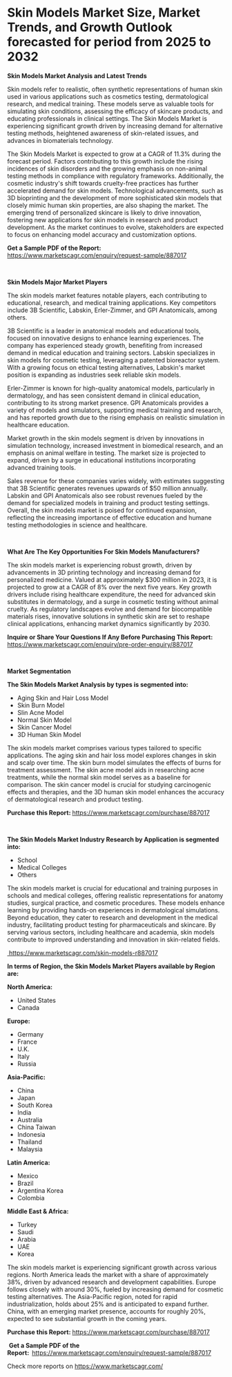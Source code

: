 <p><h1>Skin Models Market Size, Market Trends, and Growth Outlook forecasted for period from 2025 to 2032</h1></p><p><strong>Skin Models Market Analysis and Latest Trends</strong></p>
<p><p>Skin models refer to realistic, often synthetic representations of human skin used in various applications such as cosmetics testing, dermatological research, and medical training. These models serve as valuable tools for simulating skin conditions, assessing the efficacy of skincare products, and educating professionals in clinical settings. The Skin Models Market is experiencing significant growth driven by increasing demand for alternative testing methods, heightened awareness of skin-related issues, and advances in biomaterials technology.</p><p>The Skin Models Market is expected to grow at a CAGR of 11.3% during the forecast period. Factors contributing to this growth include the rising incidences of skin disorders and the growing emphasis on non-animal testing methods in compliance with regulatory frameworks. Additionally, the cosmetic industry's shift towards cruelty-free practices has further accelerated demand for skin models. Technological advancements, such as 3D bioprinting and the development of more sophisticated skin models that closely mimic human skin properties, are also shaping the market. The emerging trend of personalized skincare is likely to drive innovation, fostering new applications for skin models in research and product development. As the market continues to evolve, stakeholders are expected to focus on enhancing model accuracy and customization options.</p></p>
<p><strong>Get a Sample PDF of the Report:&nbsp;</strong> <a href="https://www.marketscagr.com/enquiry/request-sample/887017?utm_campaign=2384&utm_medium=2&utm_source=Github&utm_content=ia&utm_term=03032025&utm_id=skin-models">https://www.marketscagr.com/enquiry/request-sample/887017</a></p>
<p>&nbsp;</p>
<p><strong>Skin Models Major Market Players</strong></p>
<p><p>The skin models market features notable players, each contributing to educational, research, and medical training applications. Key competitors include 3B Scientific, Labskin, Erler-Zimmer, and GPI Anatomicals, among others.</p><p>3B Scientific is a leader in anatomical models and educational tools, focused on innovative designs to enhance learning experiences. The company has experienced steady growth, benefiting from increased demand in medical education and training sectors. Labskin specializes in skin models for cosmetic testing, leveraging a patented bioreactor system. With a growing focus on ethical testing alternatives, Labskin's market position is expanding as industries seek reliable skin models.</p><p>Erler-Zimmer is known for high-quality anatomical models, particularly in dermatology, and has seen consistent demand in clinical education, contributing to its strong market presence. GPI Anatomicals provides a variety of models and simulators, supporting medical training and research, and has reported growth due to the rising emphasis on realistic simulation in healthcare education.</p><p>Market growth in the skin models segment is driven by innovations in simulation technology, increased investment in biomedical research, and an emphasis on animal welfare in testing. The market size is projected to expand, driven by a surge in educational institutions incorporating advanced training tools.</p><p>Sales revenue for these companies varies widely, with estimates suggesting that 3B Scientific generates revenues upwards of $50 million annually. Labskin and GPI Anatomicals also see robust revenues fueled by the demand for specialized models in training and product testing settings. Overall, the skin models market is poised for continued expansion, reflecting the increasing importance of effective education and humane testing methodologies in science and healthcare.</p></p>
<p>&nbsp;</p>
<p><strong>What Are The Key Opportunities For Skin Models Manufacturers?</strong></p>
<p><p>The skin models market is experiencing robust growth, driven by advancements in 3D printing technology and increasing demand for personalized medicine. Valued at approximately $300 million in 2023, it is projected to grow at a CAGR of 8% over the next five years. Key growth drivers include rising healthcare expenditure, the need for advanced skin substitutes in dermatology, and a surge in cosmetic testing without animal cruelty. As regulatory landscapes evolve and demand for biocompatible materials rises, innovative solutions in synthetic skin are set to reshape clinical applications, enhancing market dynamics significantly by 2030.</p></p>
<p><strong>Inquire or Share Your Questions If Any Before Purchasing This Report:</strong> <a href="https://www.marketscagr.com/enquiry/pre-order-enquiry/887017?utm_campaign=2384&utm_medium=2&utm_source=Github&utm_content=ia&utm_term=03032025&utm_id=skin-models">https://www.marketscagr.com/enquiry/pre-order-enquiry/887017</a></p>
<p>&nbsp;</p>
<p><strong>Market Segmentation</strong></p>
<p><strong>The Skin Models Market Analysis by types is segmented into:</strong></p>
<p><ul><li>Aging Skin and Hair Loss Model</li><li>Skin Burn Model</li><li>Slin Acne Model</li><li>Normal Skin Model</li><li>Skin Cancer Model</li><li>3D Human Skin Model</li></ul></p>
<p><p>The skin models market comprises various types tailored to specific applications. The aging skin and hair loss model explores changes in skin and scalp over time. The skin burn model simulates the effects of burns for treatment assessment. The skin acne model aids in researching acne treatments, while the normal skin model serves as a baseline for comparison. The skin cancer model is crucial for studying carcinogenic effects and therapies, and the 3D human skin model enhances the accuracy of dermatological research and product testing.</p></p>
<p><strong>Purchase this Report:&nbsp;</strong><a href="https://www.marketscagr.com/purchase/887017?utm_campaign=2384&utm_medium=2&utm_source=Github&utm_content=ia&utm_term=03032025&utm_id=skin-models">https://www.marketscagr.com/purchase/887017</a></p>
<p>&nbsp;</p>
<p><strong>The Skin Models Market Industry Research by Application is segmented into:</strong></p>
<p><ul><li>School</li><li>Medical Colleges</li><li>Others</li></ul></p>
<p><p>The skin models market is crucial for educational and training purposes in schools and medical colleges, offering realistic representations for anatomy studies, surgical practice, and cosmetic procedures. These models enhance learning by providing hands-on experiences in dermatological simulations. Beyond education, they cater to research and development in the medical industry, facilitating product testing for pharmaceuticals and skincare. By serving various sectors, including healthcare and academia, skin models contribute to improved understanding and innovation in skin-related fields.</p></p>
<p><a href="https://www.marketscagr.com/skin-models-r887017?utm_campaign=2384&utm_medium=2&utm_source=Github&utm_content=ia&utm_term=03032025&utm_id=skin-models">&nbsp;https://www.marketscagr.com/skin-models-r887017</a></p>
<p><strong>In terms of Region, the Skin Models Market Players available by Region are:</strong></p>
<p>
    <p> <strong> North America: </strong>
        <ul>
            <li>United States</li>
            <li>Canada</li>
        </ul>
        </p> 
    <p> <strong> Europe: </strong>
        <ul>
            <li>Germany</li>
            <li>France</li>
            <li>U.K.</li>
            <li>Italy</li>
            <li>Russia</li>
        </ul>
        </p> 
    <p> <strong> Asia-Pacific: </strong>
        <ul>
            <li>China</li>
            <li>Japan</li>
            <li>South Korea</li>
            <li>India</li>
            <li>Australia</li>
            <li>China Taiwan</li>
            <li>Indonesia</li>
            <li>Thailand</li>
            <li>Malaysia</li>
        </ul>
        </p> 
    <p> <strong> Latin America: </strong>
        <ul>
            <li>Mexico</li>
            <li>Brazil</li>
            <li>Argentina Korea</li>
            <li>Colombia</li>
        </ul>
        </p> 
    <p> <strong> Middle East & Africa: </strong>
        <ul>
            <li>Turkey</li>
            <li>Saudi</li>
            <li>Arabia</li>
            <li>UAE</li>
            <li>Korea</li>
        </ul>
    </p>
    </p>
<p><p>The skin models market is experiencing significant growth across various regions. North America leads the market with a share of approximately 38%, driven by advanced research and development capabilities. Europe follows closely with around 30%, fueled by increasing demand for cosmetic testing alternatives. The Asia-Pacific region, noted for rapid industrialization, holds about 25% and is anticipated to expand further. China, with an emerging market presence, accounts for roughly 20%, expected to see substantial growth in the coming years.</p></p>
<p><strong>Purchase this Report: </strong><a href="https://www.marketscagr.com/purchase/887017?utm_campaign=2384&utm_medium=2&utm_source=Github&utm_content=ia&utm_term=03032025&utm_id=skin-models">https://www.marketscagr.com/purchase/887017</a></p>
<p>&nbsp;<strong>Get a Sample PDF of the Report:&nbsp;&nbsp;</strong><a href="https://www.marketscagr.com/enquiry/request-sample/887017?utm_campaign=2384&utm_medium=2&utm_source=Github&utm_content=ia&utm_term=03032025&utm_id=skin-models">https://www.marketscagr.com/enquiry/request-sample/887017</a></p>
<p><strong></strong></p>
<p>Check more reports on <a href="https://www.marketscagr.com/?utm_campaign=2384&utm_medium=2&utm_source=Github&utm_content=ia&utm_term=03032025&utm_id=skin-models">https://www.marketscagr.com/</a></p>